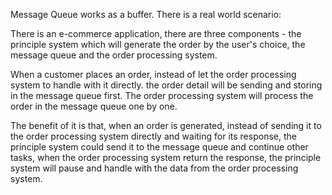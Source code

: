 Message Queue works as a buffer. There is a real world scenario:

There is an e-commerce application, there are three components - the principle system which will generate the order by the user's choice, the message queue and the order processing system.

When a customer places an order, instead of let the order processing system to handle with it directly. the order detail will be sending and storing in the message queue first. The order processing system will process the order in the message queue one by one.

The benefit of it is that, when an order is generated, instead of sending it to the order processing system directly and waiting for its response, the principle system could send it to the message queue and continue other tasks, when the order processing system return the response, the principle system will pause and handle with the data from the order processing system.